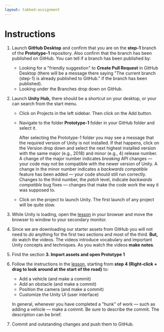 ```yaml
---
layout: tabbed-assignment
---
```


# Instructions

1. Launch **GitHub Desktop** and confirm that you are on the **step-1** branch of the **Prototype-1** repository. Also confirm that the branch has been published on GitHub. You can tell if a branch has been published by:
   - Looking for a "friendly suggestion" to **Create Pull Request** in GitHub Desktop (there will be a message there saying "The current branch (step-1) is already published to GitHub." if the branch has been published).
   - Looking under the Branches drop down on GitHub.
1. Launch **Unity Hub,** there should be a shortcut on your desktop, or your can search from the start menu.
   - Click on Projects in the left sidebar. Then click on the Add button.
   - Navigate to the folder **Prototype-1** folder in your GitHub folder and select it.
   
     After selecting the Prototype-1 folder you may see a message that the required version of Unity is not installed. If that happens, click on the Version drop down and select the next highest installed version with the same major (e.g., 2018) and minor (e.g., 4) release number. A change of the major number indicates _breaking_ API changes &mdash; your code may not be compatible with the newer version of Unity. A change in the minor number indicates a _backwards compatible_ feature has been added &mdash; your code should still run correctly. Changes to the third number, the _patch_ level, indicate _backwards compatible_ bug fixes &mdash; changes that make the code work the way it was supposed to.
   - Click on the project to launch Unity. The first launch of any project will be quite slow.
1. While Unity is loading, open the [lesson][] in your browser and move the browser to window to your secondary monitor.
1. Since we are downloading our starter assets from GitHub you will not need to _do_ anything for the first two sections and most of the third. **But,** do watch the videos. The videos introduce vocabulary and important Unity concepts and techniques. As you watch the videos **make notes**.
1. Find the section **3. Import assets and open Prototype 1**
1. Follow the instructions in the [lesson][], starting from **step 4 (Right-click + drag to look around at the start of the road)** to:
   - Add a vehicle (and make a commit)
   - Add an obstacle (and make a commit)
   - Position the camera (and make a commit)
   - Customize the Unity UI (user interface)
   
   In general, whenever you have completed a "hunk" of work &mdash; such as adding a vehicle &mdash; make a commit. Be sure to describe the commit. The description can be brief.
1. Commit and outstanding changes and push them to GitHub.

[prototype1]: <https://github.com/Create-With-Code-Master/Unit-1-Prototype>

<!-- Don't edit links here, change them in _data/assignment.yml instead, -->

[lesson]: <{{site.data.assignment.lesson}}>
[slides]: <{{site.data.assignment.slides}}>
[template]: <{{site.data.assignment.template}}>


